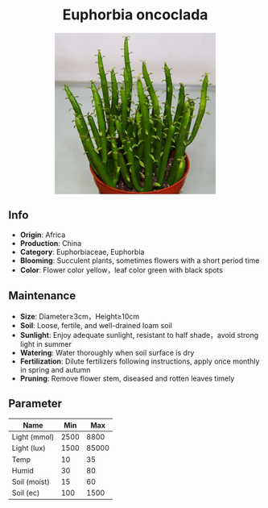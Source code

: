 <h1 align='center'>Euphorbia oncoclada</h1>
<p align="center">
    <img 
        align='center'
        width='320'
        src="../images/euphorbia oncoclada.png" 
        alt='Euphorbia oncoclada' />
</p>

## Info

 - **Origin**: Africa
 - **Production**: China
 - **Category**: Euphorbiaceae, Euphorbia
 - **Blooming**: Succulent plants, sometimes flowers with a short period time
 - **Color**: Flower color yellow，leaf color green with black spots

## Maintenance

 - **Size**: Diameter≥3cm，Height≥10cm
 - **Soil**: Loose, fertile, and well-drained loam soil
 - **Sunlight**: Enjoy adequate sunlight, resistant to half shade，avoid strong light in summer
 - **Watering**: Water thoroughly when soil surface is dry
 - **Fertilization**: Dilute fertilizers following instructions, apply once monthly in spring and autumn
 - **Pruning**: Remove flower stem, diseased and rotten leaves timely

## Parameter

| Name         | Min  | Max   |
|--------------|------|-------|
| Light (mmol) | 2500 | 8800  |
| Light (lux)  | 1500 | 85000 |
| Temp         | 10    | 35    |
| Humid        | 30   | 80    |
| Soil (moist) | 15   | 60    |
| Soil (ec)    | 100  | 1500  |